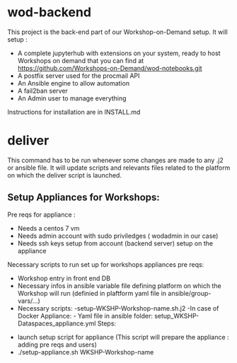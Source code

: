 # wod-backend
This project is the back-end part of our Workshop-on-Demand setup. It will setup :
* A complete jupyterhub with extensions on your system, ready to host Workshops on demand that you can find at https://github.com/Workshops-on-Demand/wod-notebooks.git
* A postfix server used for the procmail API
* An Ansible engine to allow automation
* A fail2ban server
* An Admin user to manage everything

Instructions for installation are in INSTALL.md


# deliver
This command has to be run whenever some changes are made to any .j2 or ansible file. It will update scripts and relevants files related to the platform on which the deliver script is launched.


## Setup Appliances for Workshops:
Pre reqs for appliance :
* Needs a centos 7 vm
* Needs admin account with sudo priviledges ( wodadmin in our case)
* Needs ssh keys setup from account (backend server) setup on the appliance

Necessary scripts to run set up for workshops appliances 
pre reqs:
- Workshop entry in front end DB
- Necessary infos in ansible variable file defining platform on which the Workshop will run (definied in plaftform yaml file in ansible/group-vars/...)
- Necessary scripts:
    -setup-WKSHP-Workshop-name.sh.j2
    -In case of Docker Appliance:
      - Yaml file in ansible folder:  setup_WKSHP-Dataspaces_appliance.yml
Steps:
* launch setup script for appliance (This script will prepare the appliance : adding pre reqs and users)
* ./setup-appliance.sh WKSHP-Workshop-name
